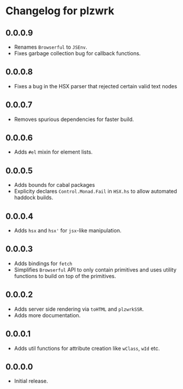 # Changelog for plzwrk

## 0.0.0.9

- Renames `Browserful` to `JSEnv`.
- Fixes garbage collection bug for callback functions.

## 0.0.0.8

- Fixes a bug in the HSX parser that rejected certain valid text nodes

## 0.0.0.7

- Removes spurious dependencies for faster build.

## 0.0.0.6

- Adds `#el` mixin for element lists.

## 0.0.0.5

- Adds bounds for cabal packages
- Explicity declares `Control.Monad.Fail` in `HSX.hs` to allow automated haddock builds.

## 0.0.0.4

- Adds `hsx` and `hsx'` for `jsx`-like manipulation.

## 0.0.0.3

- Adds bindings for `fetch`
- Simplifies `Browserful` API to only contain primitives and uses utility functions to build on top of the primitives.

## 0.0.0.2

- Adds server side rendering via `toHTML` and `plzwrkSSR`.
- Adds more documentation.

## 0.0.0.1

- Adds util functions for attribute creation like `wClass`, `wId` etc.

## 0.0.0.0

- Initial release.
